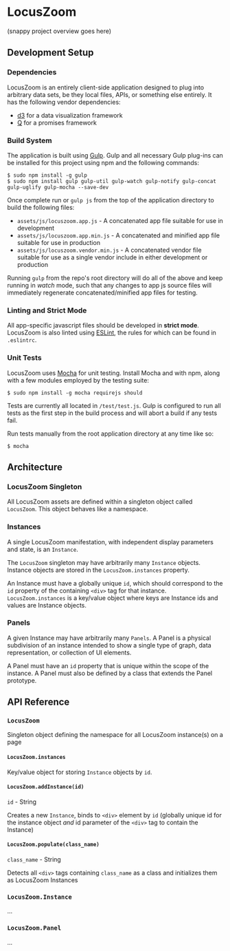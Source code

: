 # LocusZoom

(snappy project overview goes here)

## Development Setup

### Dependencies

LocusZoom is an entirely client-side application designed to plug into arbitrary data sets, be they local files, APIs, or something else entirely. It has the following vendor dependencies:

* [d3](http://d3js.org/) for a data visualization framework
* [Q](https://github.com/kriskowal/q) for a promises framework

### Build System

The application is built using [Gulp](http://gulpjs.com/). Gulp and all necessary Gulp plug-ins can be installed for this project using npm and the following commands:

```
$ sudo npm install -g gulp
$ sudo npm install gulp gulp-util gulp-watch gulp-notify gulp-concat gulp-uglify gulp-mocha --save-dev
```

Once complete run or `gulp js` from the top of the application directory to build the following files:

* `assets/js/locuszoom.app.js` - A concatenated app file suitable for use in development
* `assets/js/locuszoom.app.min.js` - A concatenated and minified app file suitable for use in production
* `assets/js/locuszoom.vendor.min.js` - A concatenated vendor file suitable for use as a single vendor include in either development or production

Running `gulp` from the repo's root directory will do all of the above and keep running in *watch* mode, such that any changes to app js source files will immediately regenerate concatenated/minified app files for testing.

### Linting and Strict Mode

All app-specific javascript files should be developed in **strict mode**. LocusZoom is also linted using [ESLint](http://eslint.org/), the rules for which can be found in `.eslintrc`.

### Unit Tests

LocusZoom uses [Mocha](https://mochajs.org/) for unit testing. Install Mocha and with npm, along with a few modules employed by the testing suite:

```
$ sudo npm install -g mocha requirejs should
```

Tests are currently all located in `/test/test.js`. Gulp is configured to run all tests as the first step in the build process and will abort a build if any tests fail.

Run tests manually from the root application directory at any time like so:

```
$ mocha
```

## Architecture

### LocusZoom Singleton

All LocusZoom assets are defined within a singleton object called `LocusZoom`. This object behaves like a namespace.

### Instances

A single LocusZoom manifestation, with independent display parameters and state, is an `Instance`.

The `LocusZoom` singleton may have arbitrarily many `Instance` objects. Instance objects are stored in the `LocusZoom.instances` property.

An Instance must have a globally unique `id`, which should correspond to the `id` property of the containing `<div>` tag for that instance. `LocusZoom.instances` is a key/value object where keys are Instance ids and values are Instance objects.

### Panels

A given Instance may have arbitrarily many `Panels`. A Panel is a physical subdivision of an instance intended to show a single type of graph, data representation, or collection of UI elements.

A Panel must have an `id` property that is unique within the scope of the instance. A Panel must also be defined by a class that extends the Panel prototype.

## API Reference

### `LocusZoom`

Singleton object defining the namespace for all LocusZoom instance(s) on a page

#### `LocusZoom.instances`

Key/value object for storing `Instance` objects by `id`.

#### `LocusZoom.addInstance(id)`

`id` - String

Creates a new `Instance`, binds to `<div>` element by `id` (globally unique id for the instance object *and* id parameter of the `<div>` tag to contain the Instance)

#### `LocusZoom.populate(class_name)`

`class_name` - String

Detects all `<div>` tags containing `class_name` as a class and initializes them as LocusZoom Instances

### `LocusZoom.Instance`

...

### `LocusZoom.Panel`

...